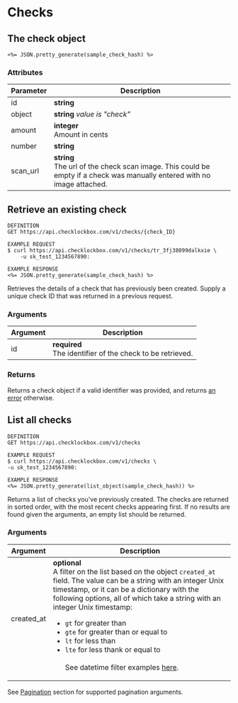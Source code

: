 # Checks

## The check object

```shell
<%= JSON.pretty_generate(sample_check_hash) %>
```

### Attributes

Parameter | Description
--------- | -----------
id | **string**
object | **string** *value is "check"*
amount | **integer**<br>Amount in cents
number | **string**
scan_url | **string**<br>The url of the check scan image.  This could be empty if a check was manually entered with no image attached.

## Retrieve an existing check

```shell
DEFINITION
GET https://api.checklockbox.com/v1/checks/{check_ID}

EXAMPLE REQUEST
$ curl https://api.checklockbox.com/v1/checks/tr_3fj38099dalkxie \
    -u sk_test_1234567890:

EXAMPLE RESPONSE
<%= JSON.pretty_generate(sample_check_hash) %>
```

Retrieves the details of a check that has previously been created. Supply a unique check ID that was returned in a previous request.

### Arguments

Argument | Description
--------- | -----------
id | **required**<br>The identifier of the check to be retrieved.

### Returns

Returns a check object if a valid identifier was provided, and returns [an error](#errors) otherwise.

## List all checks

```shell
DEFINITION
GET https://api.checklockbox.com/v1/checks

EXAMPLE REQUEST
$ curl https://api.checklockbox.com/v1/checks \
-u sk_test_1234567890:

EXAMPLE RESPONSE
<%= JSON.pretty_generate(list_object(sample_check_hash)) %>
```

Returns a list of checks you've previously created. The checks are returned in sorted order, with the most recent checks appearing first.  If no results are found given the arguments, an empty list should be returned.

### Arguments

Argument | Description
--------- | -----------
created_at | **optional**<br>A filter on the list based on the object `created_at` field. The value can be a string with an integer Unix timestamp, or it can be a dictionary with the following options, all of which take a string with an integer Unix timestamp:<ul><li>`gt` for greater than</li><li>`gte` for greater than or equal to</li><li>`lt` for less than</li><li>`lte` for less thank or equal to</li><br>See datetime filter examples [here](#filter-by-created_at).

See [Pagination](#pagination) section for supported pagination arguments.